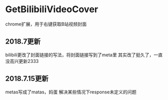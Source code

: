 # GetBilibiliVideoCover
chrome扩展，用于右键获取B站视频封面

## 2018.7更新
bilibili更改了封面链接的写法，将封面链接写到了meta里
其实改了挺久了，一直没高兴更新2333

## 2018.7.15更新
metas写成了matas，妈蛋
解决某些情况下response未定义的问题
